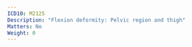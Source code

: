 ```yaml
---
ICD10: M2125
Description: "Flexion deformity: Pelvic region and thigh"
Matters: No
Weight: 0
---
```


